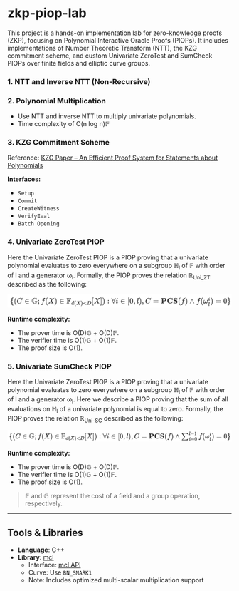 # zkp-piop-lab

This project is a hands-on implementation lab for zero-knowledge proofs (ZKP), focusing on Polynomial Interactive Oracle Proofs (PIOPs). It includes implementations of Number Theoretic Transform (NTT), the KZG commitment scheme, and custom Univariate ZeroTest and SumCheck PIOPs over finite fields and elliptic curve groups.

### 1. NTT and Inverse NTT (Non-Recursive)

### 2. Polynomial Multiplication

- Use NTT and inverse NTT to multiply univariate polynomials.
- Time complexity of O(n log n)𝔽

### 3. KZG Commitment Scheme

Reference: [KZG Paper – An Efficient Proof System for Statements about Polynomials](https://www.iacr.org/archive/asiacrypt2010/6477178/6477178.pdf)

**Interfaces:**

- `Setup`
- `Commit`
- `CreateWitness`
- `VerifyEval`
- `Batch Opening`

### 4. Univariate ZeroTest PIOP

Here the Univariate ZeroTest PIOP is a PIOP proving that a univariate polynomial evaluates to zero everywhere on a subgroup ℍ<sub>l</sub> of 𝔽 with order of l and a generator ω<sub>l</sub>. Formally, the PIOP proves the relation ℝ<sub>Uni_ZT</sub> described as the following:

![Univariate ZeroTest PIOP](ZeroTest-PIOP.png)

**Runtime complexity:**

- The prover time is O(D)𝔾 + O(D)𝔽.
- The verifier time is O(1)𝔾 + O(1)𝔽.
- The proof size is O(1).

### 5. Univariate SumCheck PIOP

Here the Univariate ZeroTest PIOP is a PIOP proving that a univariate polynomial evaluates to zero everywhere on a subgroup ℍ<sub>l</sub> of 𝔽 with order of l and a generator ω<sub>l</sub>. Here we describe a PIOP proving that the sum of all evaluations on ℍ<sub>l</sub> of a univariate polynomial is equal to zero. Formally, the PIOP proves the relation ℝ<sub>Uni-SC</sub> described as the following:

![Univariate SumCheck PIOP](SumCheck-PIOP.png)

**Runtime complexity:**

- The prover time is O(D)𝔾 + O(D)𝔽.
- The verifier time is O(1)𝔾 + O(1)𝔽.
- The proof size is O(1).

> 𝔽 and 𝔾 represent the cost of a field and a group operation, respectively.

---

## Tools & Libraries

- **Language**: C++
- **Library**: [mcl](https://github.com/herumi/mcl)
  - Interface: [mcl API](https://github.com/herumi/mcl/blob/master/api.md)
  - Curve: Use `BN_SNARK1`
  - Note: Includes optimized multi-scalar multiplication support
